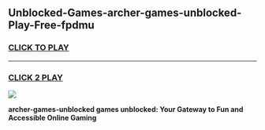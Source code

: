 
## Unblocked-Games-archer-games-unblocked-Play-Free-fpdmu
<h3>
<a href="https://premium76.site?title=archer-games-unblocked&ref=23A">CLICK TO PLAY</a></h3>
<hr>

<h3>
<a href="https://premium76.site?title=archer-games-unblocked&ref=23A">CLICK 2 PLAY</a>
  
</h3>

<a href="https://premium76.site?title=archer-games-unblocked&ref=23A"><img src="https://clearcache.store/games.png"></a>


**archer-games-unblocked games unblocked: Your Gateway to Fun and Accessible Online Gaming**
